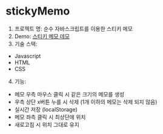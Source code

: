 # stickyMemo
1. 프로젝트 명: 순수 자바스크립트를 이용한 스티키 메모
2. Demo: [스티키 메모 데모](https://Gibaek-Park.github.io/stickyMemo)
3. 기술 스택:
- Javascript
- HTML
- CSS
4. 기능:
- 메모 우측 마우스 클릭 시 같은 크기의 메모를 생성
- 우측 상단 x버튼 누를 시 삭제 (1개 이하의 메모는 삭제 되지 않음)
- 실시간 저장 (localStorage)
- 메모 좌측 클릭 시 최상단에 위치
- 새로고침 시 위치 그대로 유지
